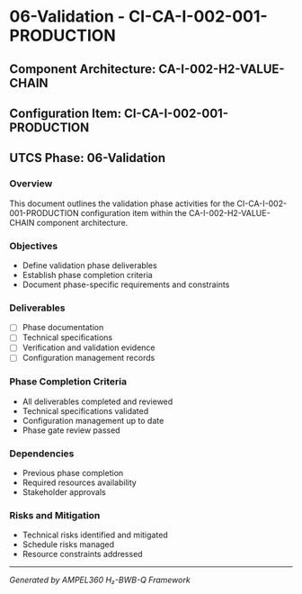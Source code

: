 # 06-Validation - CI-CA-I-002-001-PRODUCTION

## Component Architecture: CA-I-002-H2-VALUE-CHAIN
## Configuration Item: CI-CA-I-002-001-PRODUCTION
## UTCS Phase: 06-Validation

### Overview
This document outlines the validation phase activities for the CI-CA-I-002-001-PRODUCTION configuration item within the CA-I-002-H2-VALUE-CHAIN component architecture.

### Objectives
- Define validation phase deliverables
- Establish phase completion criteria
- Document phase-specific requirements and constraints

### Deliverables
- [ ] Phase documentation
- [ ] Technical specifications
- [ ] Verification and validation evidence
- [ ] Configuration management records

### Phase Completion Criteria
- All deliverables completed and reviewed
- Technical specifications validated
- Configuration management up to date
- Phase gate review passed

### Dependencies
- Previous phase completion
- Required resources availability
- Stakeholder approvals

### Risks and Mitigation
- Technical risks identified and mitigated
- Schedule risks managed
- Resource constraints addressed

---
*Generated by AMPEL360 H₂-BWB-Q Framework*
